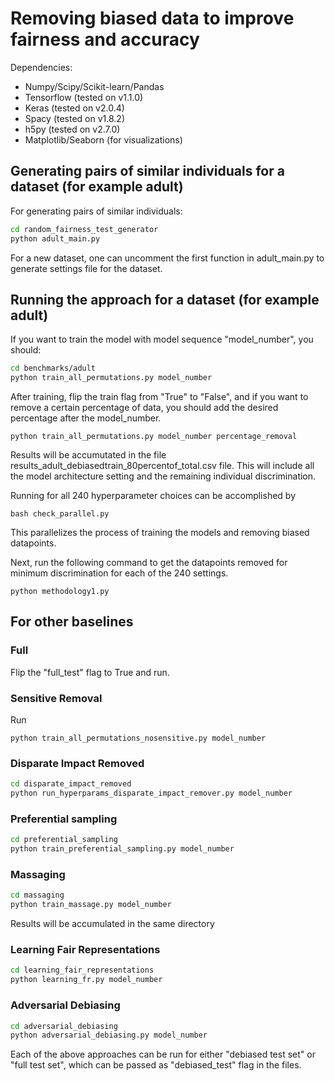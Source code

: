 # Removing biased data to improve fairness and accuracy

Dependencies:
- Numpy/Scipy/Scikit-learn/Pandas
- Tensorflow (tested on v1.1.0)
- Keras (tested on v2.0.4)
- Spacy (tested on v1.8.2)
- h5py (tested on v2.7.0)
- Matplotlib/Seaborn (for visualizations)

## Generating pairs of similar individuals for a dataset (for example adult)
For generating pairs of similar individuals:
```bash
cd random_fairness_test_generator
python adult_main.py
```
For a new dataset, one can uncomment the first function in adult_main.py to generate settings file for the dataset.

## Running the approach for a dataset (for example adult)
If you want to train the model with model sequence "model_number", you should:

```bash
cd benchmarks/adult
python train_all_permutations.py model_number
```

After training, flip the train flag from "True" to "False", and if you want to remove a certain percentage of data, you should add the desired percentage after the model_number.

`python train_all_permutations.py model_number percentage_removal`

Results will be accumutated in the file results_adult_debiasedtrain_80percentof_total.csv file. This will include all the model architecture setting and the remaining individual discrimination.

Running for all 240 hyperparameter choices can be accomplished by

`bash check_parallel.py`

This parallelizes the process of training the models and removing biased datapoints. 

Next, run the following command to get the datapoints removed for minimum discrimination for each of the 240 settings. 

`python methodology1.py`

## For other baselines
### Full
Flip the "full_test" flag to True and run. 
### Sensitive Removal
Run

`python train_all_permutations_nosensitive.py model_number` 
### Disparate Impact Removed
```bash
cd disparate_impact_removed
python run_hyperparams_disparate_impact_remover.py model_number
```
### Preferential sampling
```bash
cd preferential_sampling
python train_preferential_sampling.py model_number
```
### Massaging
```bash
cd massaging
python train_massage.py model_number
```
Results will be accumulated in the same directory
### Learning Fair Representations
```bash
cd learning_fair_representations
python learning_fr.py model_number
```
### Adversarial Debiasing
```bash
cd adversarial_debiasing
python adversarial_debiasing.py model_number
```

Each of the above approaches can be run for either "debiased test set" or "full test set", which can be passed as "debiased_test" flag in the files. 

